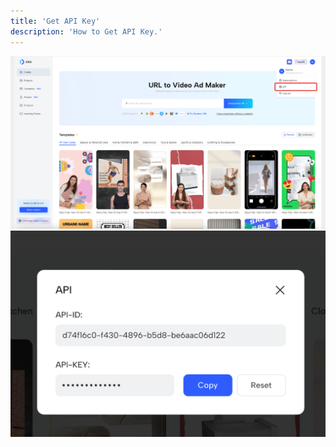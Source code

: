 ```yaml
---
title: 'Get API Key'
description: 'How to Get API Key.'
---
```

![](/images/img01.png)
![](/images/img_1.png)